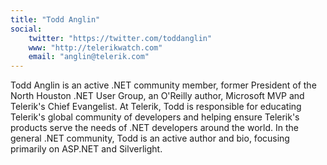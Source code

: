 ```yaml
---
title: "Todd Anglin"
social: 
    twitter: "https://twitter.com/toddanglin"
    www: "http://telerikwatch.com"
    email: "anglin@telerik.com"
---
```

Todd Anglin is an active .NET community member, former President of the North Houston .NET User Group, an O'Reilly author, Microsoft MVP and Telerik's Chief Evangelist. At Telerik, Todd is responsible for educating Telerik's global community of developers and helping ensure Telerik's products serve the needs of .NET developers around the world. In the general .NET community, Todd is an active author and bio, focusing primarily on ASP.NET and Silverlight.